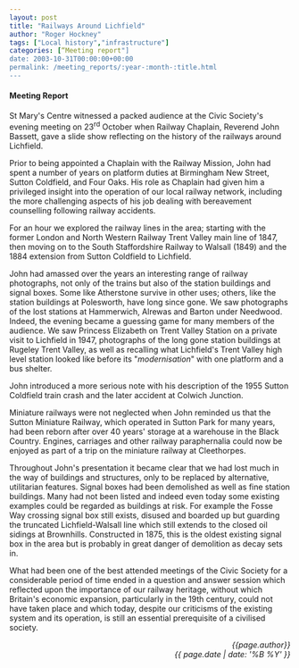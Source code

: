 ```yaml
---
layout: post
title: "Railways Around Lichfield"
author: "Roger Hockney"
tags: ["Local history","infrastructure"]
categories: [“Meeting report"]
date: 2003-10-31T00:00:00+00:00
permalink: /meeting_reports/:year-:month-:title.html
---
```

#### Meeting Report ####

St Mary's Centre witnessed a packed audience at the Civic Society's evening meeting on 23<sup>rd</sup> October when Railway Chaplain, Reverend John Bassett, gave a slide show reflecting on the history of the railways around Lichfield. 

Prior to being appointed a Chaplain with the Railway Mission, John had spent a number of years on platform duties at Birmingham New Street, Sutton Coldfield, and Four Oaks. His role as Chaplain had given him a privileged insight into the operation of our local railway network, including the more challenging aspects of his job dealing with bereavement counselling following railway accidents. 

For an hour we explored the railway lines in the area; starting with the former London and North Western Railway Trent Valley main line of 1847, then moving on to the South Staffordshire Railway to Walsall (1849) and the 1884 extension from Sutton Coldfield to Lichfield. 

John had amassed over the years an interesting range of railway photographs, not only of the trains but also of the station buildings and signal boxes. Some like Atherstone survive in other uses; others, like the station buildings at Polesworth, have long since gone. We saw photographs of the lost stations at Hammerwich, Alrewas and Barton under Needwood. Indeed, the evening became a guessing game for many members of the audience. We saw Princess Elizabeth on Trent Valley Station on a private visit to Lichfield in 1947, photographs of the long gone station buildings at Rugeley Trent Valley, as well as recalling what Lichfield's Trent Valley high level station looked like before its "*modernisation*" with one platform and a bus shelter. 

John introduced a more serious note with his description of the 1955 Sutton Coldfield train crash and the later accident at Colwich Junction. 

Miniature railways were not neglected when John reminded us that the Sutton Miniature Railway, which operated in Sutton Park for many years, had been reborn after over 40 years' storage at a warehouse in the Black Country. Engines, carriages and other railway paraphernalia could now be enjoyed as part of a trip on the miniature railway at Cleethorpes. 

Throughout John's presentation it became clear that we had lost much in the way of buildings and structures, only to be replaced by alternative, utilitarian features. Signal boxes had been demolished as well as fine station buildings. Many had not been listed and indeed even today some existing examples could be regarded as buildings at risk. For example the Fosse Way crossing signal box still exists, disused and boarded up but guarding the truncated Lichfield-Walsall line which still extends to the closed oil sidings at Brownhills. Constructed in 1875, this is the oldest existing signal box in the area but is probably in great danger of demolition as decay sets in. 

What had been one of the best attended meetings of the Civic Society for a considerable period of time ended in a question and answer session which reflected upon the importance of our railway heritage, without which Britain's economic expansion, particularly in the 19th century, could not have taken place and which today, despite our criticisms of the existing system and its operation, is still an essential prerequisite of a civilised society.

<p align="right"><i> {{page.author}} <br> {{ page.date | date: '%B %Y' }} </i></p>
